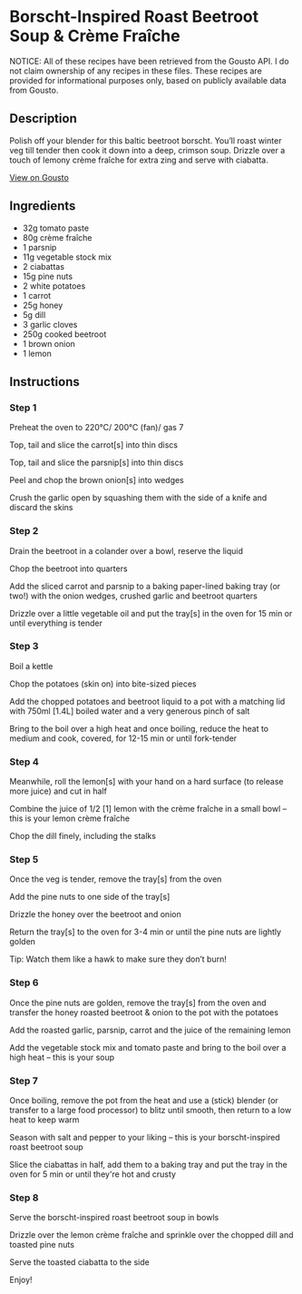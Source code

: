 # Borscht-Inspired Roast Beetroot Soup & Crème Fraîche

NOTICE: All of these recipes have been retrieved from the Gousto API. I do not claim ownership of any recipes in these files. These recipes are provided for informational purposes only, based on publicly available data from Gousto.

## Description

Polish off your blender for this baltic beetroot borscht. You’ll roast winter veg till tender then cook it down into a deep, crimson soup. Drizzle over a touch of lemony crème fraîche for extra zing and serve with ciabatta.

[View on Gousto](https://www.gousto.co.uk/recipes/cookbook/borscht-inspired-roast-beetroot-soup-with-lemon-creme-fraiche)

## Ingredients

- 32g tomato paste
- 80g crème fraîche
- 1 parsnip
- 11g vegetable stock mix
- 2 ciabattas
- 15g pine nuts
- 2 white potatoes
- 1 carrot
- 25g honey
- 5g dill
- 3 garlic cloves
- 250g cooked beetroot
- 1 brown onion
- 1 lemon

## Instructions


### Step 1

Preheat the oven to 220°C/ 200°C (fan)/ gas 7

Top, tail and slice the carrot<span class="text-danger">[s]</span> into thin discs

Top, tail and slice the parsnip<span class="text-danger">[s]</span> into thin discs

Peel and chop the brown onion<span class="text-danger">[s]</span> into wedges

Crush the garlic open by squashing them with the side of a knife and discard the skins


### Step 2

Drain the beetroot in a colander over a bowl, reserve the liquid

Chop the beetroot into quarters

Add the sliced carrot and parsnip to a baking paper-lined baking tray (or two!) with the onion wedges, crushed garlic and beetroot quarters

Drizzle over a little vegetable oil and put the tray<span class="text-danger">[s]</span> in the oven for 15 min or until everything is tender


### Step 3

Boil a kettle

Chop the potatoes (skin on) into bite-sized pieces

Add the chopped potatoes and beetroot liquid to a pot with a matching lid with 750ml <span class="text-danger">[1.4L]</span> boiled water and a very generous pinch of salt

Bring to the boil over a high heat and once boiling, reduce the heat to medium and cook, covered, for 12-15 min or until fork-tender


### Step 4

Meanwhile, roll the lemon<span class="text-danger">[s]</span> with your hand on a hard surface (to release more juice) and cut in half

Combine the juice of 1/2 <span class="text-danger">[1]</span> lemon with the crème fraîche in a small bowl – this is your lemon crème fraîche

Chop the dill finely, including the stalks


### Step 5

Once the veg is tender, remove the tray<span class="text-danger">[s]</span> from the oven

Add the pine nuts to one side of the tray<span class="text-danger">[s]</span>

Drizzle the honey over the beetroot and onion

Return the tray<span class="text-danger">[s]</span> to the oven for 3-4 min or until the pine nuts are lightly golden

Tip: Watch them like a hawk to make sure they don’t burn!


### Step 6

Once the pine nuts are golden, remove the tray<span class="text-danger">[s]</span> from the oven and transfer the honey roasted beetroot & onion to the pot with the potatoes

Add the roasted garlic, parsnip, carrot and the juice of the remaining lemon

Add the vegetable stock mix and tomato paste and bring to the boil over a high heat – this is your soup


### Step 7

Once boiling, remove the pot from the heat and use a (stick) blender (or transfer to a large food processor) to blitz until smooth, then return to a low heat to keep warm

Season with salt and pepper to your liking – this is your borscht-inspired roast beetroot soup

Slice the ciabattas in half, add them to a baking tray and put the tray in the oven for 5 min or until they're hot and crusty

### Step 8

Serve the borscht-inspired roast beetroot soup in bowls

Drizzle over the lemon crème fraîche and sprinkle over the chopped dill and toasted pine nuts

Serve the toasted ciabatta to the side

Enjoy!

